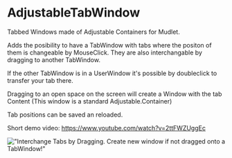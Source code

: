 # AdjustableTabWindow
Tabbed Windows made of Adjustable Containers for Mudlet.

Adds the posibility to have a TabWindow with tabs where the positon of them is changeable by MouseClick.
They are also interchangable by dragging to another TabWindow.

If the other TabWindow is in a UserWindow it's possible by doubleclick to transfer your tab there.

Dragging to an open space on the screen will create a Window with the tab Content (This window is a standard Adjustable.Container)

Tab positions can be saved an reloaded.

Short demo video:  https://www.youtube.com/watch?v=2ttFWZUggEc

!["Interchange Tabs by Dragging. Create new window if not dragged onto a TabWindow!"](https://user-images.githubusercontent.com/60551052/81823300-7c08a200-9534-11ea-9a47-990a9b668259.gif)


